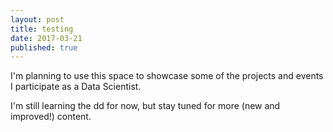 ```yaml
---
layout: post
title: testing
date: 2017-03-21
published: true
---
```

I'm planning to use this space to showcase some of the projects and events I participate as a Data Scientist.

I'm still learning the dd for now, but stay tuned for more (new and improved!) content.



<script src="https://gist.github.com/gl1unit/19d81a8affa2d84c8425ad0e0be8ec0e.js"></script>
